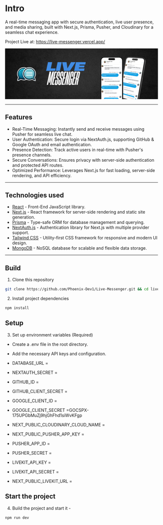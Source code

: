 # Intro

A real-time messaging app with secure authentication, live user presence, and media sharing, built with Next.js, Prisma, Pusher, and Cloudinary for a seamless chat experience.

Project Live at: https://live-messenger.vercel.app/

![live-messenger](https://github.com/Phoenix-Dev1/Live-Messenger/blob/main/public/assets/banner-msg.png)

---

## Features

- Real-Time Messaging: Instantly send and receive messages using Pusher for seamless live chat.
- User Authentication: Secure login via NextAuth.js, supporting GitHub & Google OAuth and email authentication.
- Presence Detection: Track active users in real-time with Pusher's presence channels.
- Secure Conversations: Ensures privacy with server-side authentication and protected API routes.
- Optimized Performance: Leverages Next.js for fast loading, server-side rendering, and API efficiency.

---

## Technologies used

- [React](https://react.dev/) - Front-End JavaScript library.
- [Next.js](https://nextjs.org/) - React framework for server-side rendering and static site generation.
- [Prisma](https://www.prisma.io/) - Type-safe ORM for database management and querying.
- [NextAuth.js](https://next-auth.js.org/) - Authentication library for Next.js with multiple provider support.
- [Tailwind CSS](https://tailwindcss.com/) - Utility-first CSS framework for responsive and modern UI design.
- [MongoDB](https://www.mongodb.com/) - NoSQL database for scalable and flexible data storage.

---

## Build

1. Clone this repository

```bash
git clone https://github.com/Phoenix-Dev1/Live-Messenger.git && cd live-messenger
```

2. Install project dependencies

```bash
npm install
```

## Setup

3. Set up environment variables (Required)

- Create a .env file in the root directory.
- Add the necessary API keys and configuration.

- DATABASE_URL =
- NEXTAUTH_SECRET =
- GITHUB_ID =
- GITHUB_CLIENT_SECRET =

- GOOGLE_CLIENT_ID =
- GOOGLE_CLIENT_SECRET =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

- NEXT_PUBLIC_CLOUDINARY_CLOUD_NAME =

- NEXT_PUBLIC_PUSHER_APP_KEY =
- PUSHER_APP_ID =
- PUSHER_SECRET =

- LIVEKIT_API_KEY =
- LIVEKIT_API_SECRET =
- NEXT_PUBLIC_LIVEKIT_URL =

## Start the project

4. Build the project and start it -

```bash
npm run dev
```
